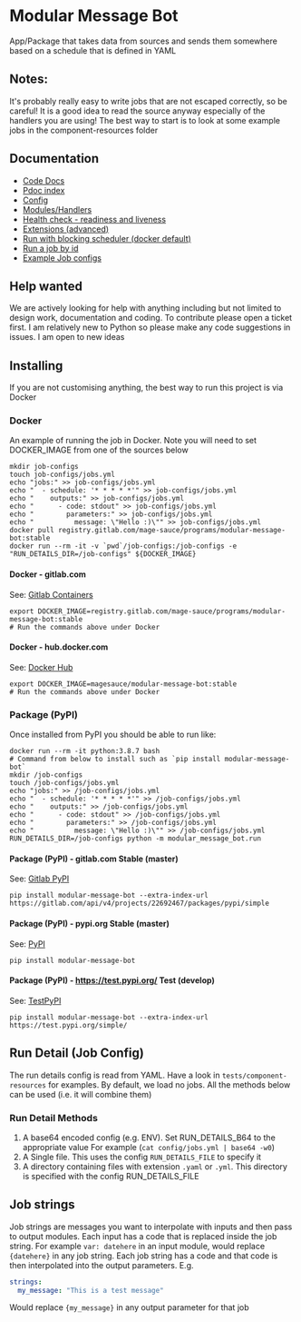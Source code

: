 # Modular Message Bot
App/Package that takes data from sources and sends them somewhere based on a schedule that is defined in YAML

## Notes:
It's probably really easy to write jobs that are not escaped correctly, so be careful! It is a good idea to read the
source anyway especially of the handlers you are using!
The best way to start is to look at some example jobs in the component-resources folder

## Documentation
* [Code Docs](https://mage-sauce.gitlab.io/programs/modular-message-bot/modular_message_bot.html)
* [Pdoc index](https://mage-sauce.gitlab.io/programs/pdoc-index.html)
* [Config](https://mage-sauce.gitlab.io/programs/modular-message-bot/modular_message_bot/config.html)
* [Modules/Handlers](https://mage-sauce.gitlab.io/programs/modular-message-bot/modular_message_bot/handlers.html)
* [Health check - readiness and liveness](https://mage-sauce.gitlab.io/programs/modular-message-bot/modular_message_bot/utils/healthcheck_utils.html)
* [Extensions (advanced)](https://mage-sauce.gitlab.io/programs/modular-message-bot/modular_message_bot/utils/module_util.html)
* [Run with blocking scheduler (docker default)](https://mage-sauce.gitlab.io/programs/modular-message-bot/modular_message_bot/run.html)
* [Run a job by id](https://mage-sauce.gitlab.io/programs/modular-message-bot/modular_message_bot/run_by_id.html)
* [Example Job configs](https://gitlab.com/mage-sauce/programs/modular-message-bot/-/tree/develop/tests/component-resources)

## Help wanted
We are actively looking for help with anything including but not limited to design work, documentation and coding.
To contribute please open a ticket first.
I am relatively new to Python so please make any code suggestions in issues. I am open to new ideas

## Installing
If you are not customising anything, the best way to run this project is via Docker

### Docker

An example of running the job in Docker. Note you will need to set DOCKER_IMAGE from one of the sources below
```shell
mkdir job-configs
touch job-configs/jobs.yml
echo "jobs:" >> job-configs/jobs.yml
echo "  - schedule: '* * * * *'" >> job-configs/jobs.yml
echo "    outputs:" >> job-configs/jobs.yml
echo "      - code: stdout" >> job-configs/jobs.yml
echo "        parameters:" >> job-configs/jobs.yml
echo "          message: \"Hello :)\"" >> job-configs/jobs.yml
docker pull registry.gitlab.com/mage-sauce/programs/modular-message-bot:stable
docker run --rm -it -v `pwd`/job-configs:/job-configs -e "RUN_DETAILS_DIR=/job-configs" ${DOCKER_IMAGE}
```

#### Docker - gitlab.com
See: [Gitlab Containers](https://gitlab.com/mage-sauce/programs/modular-message-bot/container_registry/1519867)
```shell
export DOCKER_IMAGE=registry.gitlab.com/mage-sauce/programs/modular-message-bot:stable
# Run the commands above under Docker
```

#### Docker - hub.docker.com
See: [Docker Hub](https://hub.docker.com/r/magesauce/modular-message-bot)
```shell
export DOCKER_IMAGE=magesauce/modular-message-bot:stable
# Run the commands above under Docker
```

### Package (PyPI)
Once installed from PyPI you should be able to run like:
```shell
docker run --rm -it python:3.8.7 bash
# Command from below to install such as `pip install modular-message-bot`
mkdir /job-configs
touch /job-configs/jobs.yml
echo "jobs:" >> /job-configs/jobs.yml
echo "  - schedule: '* * * * *'" >> /job-configs/jobs.yml
echo "    outputs:" >> /job-configs/jobs.yml
echo "      - code: stdout" >> /job-configs/jobs.yml
echo "        parameters:" >> /job-configs/jobs.yml
echo "          message: \"Hello :)\"" >> /job-configs/jobs.yml
RUN_DETAILS_DIR=/job-configs python -m modular_message_bot.run
```

#### Package (PyPI) - gitlab.com Stable (master)
See: [Gitlab PyPI](https://gitlab.com/mage-sauce/programs/modular-message-bot/-/packages)
```shell
pip install modular-message-bot --extra-index-url https://gitlab.com/api/v4/projects/22692467/packages/pypi/simple
```

#### Package (PyPI) - pypi.org Stable (master)
See: [PyPI](https://pypi.org/project/modular-message-bot/)
```shell
pip install modular-message-bot
```

#### Package (PyPI) - https://test.pypi.org/ Test (develop)
See: [TestPyPI](https://test.pypi.org/project/modular-message-bot/)
```shell
pip install modular-message-bot --extra-index-url https://test.pypi.org/simple/
```

## Run Detail (Job Config)
The run details config is read from YAML. Have a look in `tests/component-resources` for examples. By default, we load
no jobs. All the methods below can be used (i.e. it will combine them)

### Run Detail Methods
1. A base64 encoded config (e.g. ENV). Set RUN_DETAILS_B64 to the appropriate value
   For example (`cat config/jobs.yml | base64 -w0`)
2. A Single file. This uses the config `RUN_DETAILS_FILE` to specify it
3. A directory containing files with extension `.yaml` or `.yml`. This directory is specified with the config
   RUN_DETAILS_FILE

## Job strings
Job strings are messages you want to interpolate with inputs and then pass to output modules.
Each input has a code that is replaced inside the job string. For example `var: datehere` in an input module, would
replace `{datehere}` in any job string.
Each job string has a code and that code is then interpolated into the output parameters.
E.g.
```yaml
strings:
  my_message: "This is a test message"
```
Would replace `{my_message}` in any output parameter for that job
